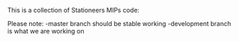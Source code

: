 This is a collection of Stationeers MIPs code:

Please note:
-master branch should be stable working
-development branch is what we are working on
